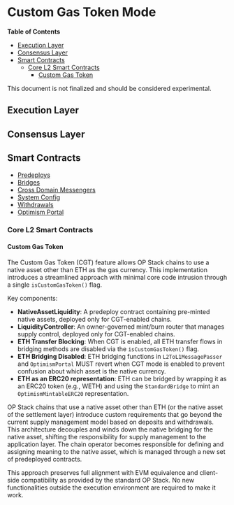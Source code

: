 # Custom Gas Token Mode

<!-- START doctoc generated TOC please keep comment here to allow auto update -->
<!-- DON'T EDIT THIS SECTION, INSTEAD RE-RUN doctoc TO UPDATE -->
**Table of Contents**

- [Execution Layer](#execution-layer)
- [Consensus Layer](#consensus-layer)
- [Smart Contracts](#smart-contracts)
  - [Core L2 Smart Contracts](#core-l2-smart-contracts)
    - [Custom Gas Token](#custom-gas-token)

<!-- END doctoc generated TOC please keep comment here to allow auto update -->

This document is not finalized and should be considered experimental.

## Execution Layer

## Consensus Layer

## Smart Contracts

- [Predeploys](./predeploys.md)
- [Bridges](./bridges.md)
- [Cross Domain Messengers](./messengers.md)
- [System Config](./system-config.md)
- [Withdrawals](./withdrawals.md)
- [Optimism Portal](./optimism-portal.md)

### Core L2 Smart Contracts

#### Custom Gas Token

The Custom Gas Token (CGT) feature allows OP Stack chains to use a native asset other than ETH as the gas
currency. This implementation introduces a streamlined approach with minimal core code intrusion through a
single `isCustomGasToken()` flag.

Key components:

- **NativeAssetLiquidity**: A predeploy contract containing pre-minted native assets, deployed only for
  CGT-enabled chains.
- **LiquidityController**: An owner-governed mint/burn router that manages supply control, deployed only for
  CGT-enabled chains.
- **ETH Transfer Blocking**: When CGT is enabled, all ETH transfer flows in bridging methods are disabled via
  the `isCustomGasToken()` flag.
- **ETH Bridging Disabled**: ETH bridging functions in `L2ToL1MessagePasser` and `OptimismPortal` MUST revert
  when CGT mode is enabled to prevent confusion about which asset is the native currency.
- **ETH as an ERC20 representation**: ETH can be bridged by wrapping it as an ERC20 token (e.g., WETH) and using
  the `StandardBridge` to mint an `OptimismMintableERC20` representation.

OP Stack chains that use a native asset other than ETH (or the native asset of the settlement layer)
introduce custom requirements that go beyond the current supply management model based on deposits and
withdrawals. This architecture decouples and winds down the native bridging for the native asset, shifting
the responsibility for supply management to the application layer. The chain operator becomes responsible
for defining and assigning meaning to the native asset, which is managed through a new set of predeployed
contracts.

This approach preserves full alignment with EVM equivalence and client-side compatibility as provided by the
standard OP Stack. No new functionalities outside the execution environment are required to make it work.
